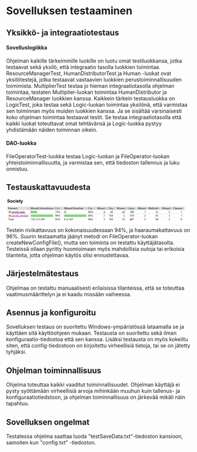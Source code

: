 # Sovelluksen testaaminen

## Yksikkö- ja integraatiotestaus
#### Sovelluslogiikka
Ohjelman kaikille tärkeimmille luokille on luotu omat testiluokkansa, jotka testaavat sekä yksilö, että integraatio tasolla luokkien toimintaa.  ResourceManagerTest, HumanDistributorTest ja Human -luokat ovat yksilötestejä, jotka testaavat vastaavien luokkien perustoiminnallisuuden toimimista. MultiplierTest testaa jo hieman integraatiotasolla ohjelman toimintaa, testaten Multiplier-luokan toimintaa HumanDistributor ja ResourceManager luokkien kanssa. Kaikkein tärkein testausluokka on LogicTest, joka testaa sekä Logic-luokan toimintaa yksilönä, että varmistaa sen toiminnan myös muiden luokkien kanssa. Ja se sisältää varsinaisesti koko ohjelman toimintaa testaavat testit. Se testaa integraatiotasolla että kaikki luokat toteuttavat omat tehtävänsä ja Logic-luokka pystyy yhdistämään näiden toiminnan oikein.

#### DAO-luokka
FileOperatorTest-luokka testaa Logic-luokan ja FileOperator-luokan yhteistoiminnallisuutta, ja varmistaa sen, että tiedoston tallennus ja luku onnistuu.

## Testauskattavuudesta
![kuva](https://github.com/PinguKoodi/otm-harjoitustyo/blob/master/dokumentointi/Grafiikat/Testauskattavuus.png)
Testein rivikattavuus on kokonaisuudessaan 94%, ja haaraumakattavuus on 96%. Suurin testaamatta jäänyt metodi on FileOperator-luokan createNewConfigFile(), mutta sen toiminta on testattu käyttäjätasolta. Testeissä ollaan pyritty huomioimaan myös mahdollisia outoja tai erikoisia tilanteita, jotta ohjelman käytös olisi ennustettavaa.

## Järjestelmätestaus
Ohjelmaa on testattu manuaalisesti erilaisissa tilanteissa, että se toteuttaa vaatimusmäärittelyn ja ei kaadu missään vaiheessa.

## Asennus ja konfiguroitu
Sovelluksen testaus on suoritettu Windows-ympäristössä lataamalla se ja käyttäen sitä käyttöohjeen mukaan. Testausta on suoritettu sekä ilman konfiguraatio-tiedostoa että sen kanssa. Lisäksi testausta on myös kokeiltu siten, että config-tiedostoon on kirjoitettu virheellisiä tietoja, tai se on jätetty tyhjäksi.

## Ohjelman toiminnallisuus
Ohjelma toteuttaa kaikki vaaditut toiminnallisuudet. Ohjelman käyttäjä ei pysty syöttämään virheellisiä arvoja mihinkään muuhun kuin tallenus- ja konfiguraatiotiedstoon, ja ohjelman toiminnallisuus on järkevää mikäli näin tapahtuu.

## Sovelluksen ongelmat
Testatessa ohjelma saattaa luoda "testSaveData.txt"-tiedoston kansioon, samoiten kun "config.txt" -tiedoston.
